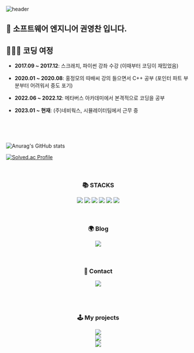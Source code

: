 ![header](https://capsule-render.vercel.app/api?type=waving&color=auto&height=250&text=Kwon%20Young%20Chan&fontSize=90)



## 👋 소프트웨어 엔지니어 권영찬 입니다. 
  
## 🏃‍♂️‍➡️ 코딩 여정 
- **2017.09 ~ 2017.12**: 스크래치, 파이썬 강좌 수강 (이때부터 코딩이 재밌었음)
- **2020.01 ~ 2020.08**: 홍정모의 따배씨 강의 들으면서 C++ 공부 (포인터 파트 부분부터 어려워서 중도 포기)
- **2022.06 ~ 2022.12**: 메타버스 아카데미에서 본격적으로 코딩을 공부
- **2023.01 ~ 현재**: (주)네비웍스, 시뮬레이터팀에서 근무 중


  <br/> 
  <br/> 
  <br/>

![Anurag's GitHub stats](https://github-readme-stats.vercel.app/api?username=kwonyoungchan&show_icons=true&theme=radical)

[![Solved.ac Profile](http://mazassumnida.wtf/api/generate_badge?boj=kyckyc0530)](https://solved.ac/백준아이디)
  <br/> 
  <br/> 
  <br/>
<div align=center><h3>📚 STACKS</h3></div>


<div align=center> 
  <img src="https://img.shields.io/badge/c++-%2300599C.svg?style=for-the-badge&logo=c%2B%2B&logoColor=white"> 
  <img src="https://img.shields.io/badge/.NET-512BD4?style=for-the-badge&logo=.NET&logoColor=white">  
  <img src="https://img.shields.io/badge/Unity-181717?style=for-the-badge&logo=Unity&logoColor=white"> 
  <img src="https://img.shields.io/badge/unrealengine-%23313131.svg?style=for-the-badge&logo=unrealengine&logoColor=white">
  <img src="https://img.shields.io/badge/github-181717?style=for-the-badge&logo=github&logoColor=white">
  <img src="https://img.shields.io/badge/git-F05032?style=for-the-badge&logo=git&logoColor=white">
  <br>
  <br/> 
  <br/>  
<div align=center><h3>🌍 Blog</h3></div>
  <div align=center> 
  <a href="https://velog.io/@kyckyc0530"><img src="https://img.shields.io/badge/Velog-20C997?style=for-the-badge&logo=Velog&logoColor=white&link=https://velog.io/@kyckyc0530"/></a>  
  <br/> 
  <br/> 
  <br/>    
  
<div align=center><h3>📧 Contact</h3></div>
  <div align=center> 
  <a href="mailto:kyckyc0530@gmail.com"><img src="https://img.shields.io/badge/Gmail-EA4335?style=for-the-badge&logo=Gmail&logoColor=white"/></a>  
  <br>
  <br/> 
  <br/> 
  <br/>
<div align=center><h3>🕹️ My projects</h3></div>
  <div align=center> 
  <a href="https://github.com/kwonyoungchan/MidnightCamp" ><img src="https://img.shields.io/badge/Github-MidnightCamp-blueviolet?style=for-the-badge&logo=GitHub&logoColor=white&link=https://github.com/kwonyoungchan/MidnightCamp"></a>
  <br>
  <div align=center> 
  <a href="https://github.com/kwonyoungchan/Korail_Project" ><img src="https://img.shields.io/badge/Github-Korail_Project-blueviolet?style=for-the-badge&logo=GitHub&logoColor=white&link=https://github.com/kwonyoungchan/Korail_Project"></a>
  <br>
  <div align=center> 
  <a href="https://github.com/MTVS-Nebula/nebula-chan-mass" ><img src="https://img.shields.io/badge/Github-MTVS_nebula-blueviolet?style=for-the-badge&logo=GitHub&logoColor=white&link=https://github.com/MTVS-Nebula/nebula-chan-mass"></a>
  <br>
    








